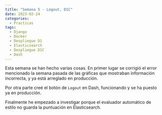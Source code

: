 ```yaml
---
title: "Semana 5 - Logout, D1C"
date: 2023-02-24
categories:
  - Practicas
tags:
  - Django
  - Docker
  - Despliegue D1
  - Elasticsearch
  - Despliegue D1C
  - Dash
---
```


Esta semana se han hecho varias cosas. En primer lugar se corrigió el error mencionado la semana pasada de las gráficas que mostraban información incorrecta, y ya está arreglado en producción. 

Por otra parte creé el botón de `Logout` en Dash, funcionando y se ha puesto ya en producción.

Finalmente he empezado a investigar porque el evaluador automático de estilo no guarda la puntuación en Elasticsearch.